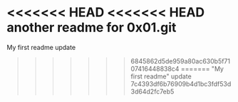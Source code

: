 <<<<<<< HEAD
<<<<<<< HEAD
another readme for 0x01.git
=======
My first readme 
update
>>>>>>> 6845862d5de959a80ac630b5f7107416448838c4
=======
"My first readme" update
>>>>>>> 7c4393df6b76909b4d1bc3fdf53d3d64d2fc7eb5
